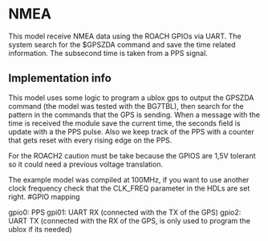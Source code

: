 # NMEA

This model receive NMEA data using the ROACH GPIOs via UART.
The system search for the $GPSZDA command and save the time related information. The subsecond time is taken from a PPS signal.

## Implementation info

This model uses some logic to program a ublox gps to output the GPSZDA command (the model was tested with the BG7TBL), then search for the pattern in the commands that the GPS is sending.
When a message with the time is received the module save the current time, the seconds field is update with a the PPS pulse. Also we keep track of the PPS with a counter that gets reset with every rising edge on the PPS.

For the ROACH2 caution must be take because the GPIOS are 1,5V tolerant so it could need a previous voltage translation.

The example model was compiled at 100MHz, if you want to use another clock frequency check that the CLK_FREQ parameter in the HDLs are set right.
#GPIO mapping

gpio0:  PPS
gpi01:  UART RX (connected with the TX of the GPS)
gpio2:  UART TX (connected with the RX of the GPS, is only used to program the ublox if its needed)


